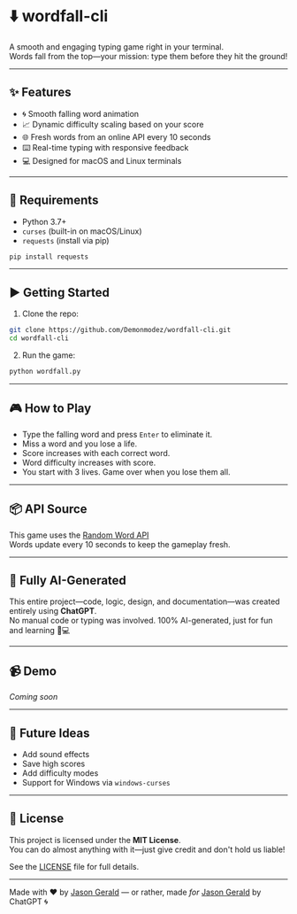 # ⬇️ wordfall-cli

A smooth and engaging typing game right in your terminal.  
Words fall from the top—your mission: type them before they hit the ground!

---

## ✨ Features

- 🌀 Smooth falling word animation  
- 📈 Dynamic difficulty scaling based on your score  
- 🌐 Fresh words from an online API every 10 seconds  
- ⌨️ Real-time typing with responsive feedback  
- 💻 Designed for macOS and Linux terminals  

---

## 🚀 Requirements

- Python 3.7+  
- `curses` (built-in on macOS/Linux)  
- `requests` (install via pip)

```bash
pip install requests
```

---

## ▶️ Getting Started

1. Clone the repo:

```bash
git clone https://github.com/Demonmodez/wordfall-cli.git
cd wordfall-cli
```

2. Run the game:

```bash
python wordfall.py
```

---

## 🎮 How to Play

- Type the falling word and press `Enter` to eliminate it.  
- Miss a word and you lose a life.  
- Score increases with each correct word.  
- Word difficulty increases with score.  
- You start with 3 lives. Game over when you lose them all.  

---

## 📦 API Source

This game uses the [Random Word API](https://random-word-api.herokuapp.com/)  
Words update every 10 seconds to keep the gameplay fresh.

---

## 🤖 Fully AI-Generated

This entire project—code, logic, design, and documentation—was created entirely using **ChatGPT**.  
No manual code or typing was involved. 100% AI-generated, just for fun and learning 🧠💻

---

## 📹 Demo

_Coming soon_

---

## 🧠 Future Ideas

- Add sound effects  
- Save high scores  
- Add difficulty modes  
- Support for Windows via `windows-curses`  

---

## 📄 License

This project is licensed under the **MIT License**.  
You can do almost anything with it—just give credit and don't hold us liable!

See the [LICENSE](LICENSE) file for full details.

---

Made with ❤️ by [Jason Gerald](https://github.com/Demonmodez) — or rather, made *for* [Jason Gerald](https://github.com/Demonmodez) by ChatGPT 🌀
